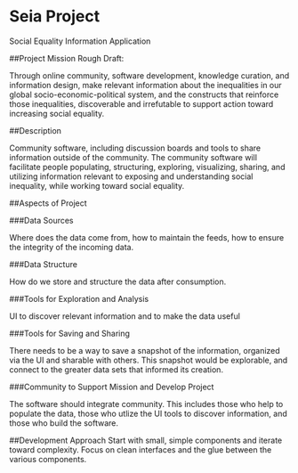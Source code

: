 Seia Project
====
Social Equality Information Application

##Project Mission
Rough Draft:

Through online community, software development, knowledge curation, and information design, make relevant information about the inequalities in our global socio-economic-political system, and the constructs that reinforce those inequalities, discoverable and irrefutable to support action toward increasing social equality.

##Description

Community software, including discussion boards and tools to share information outside of the community. The community software will facilitate people populating, structuring, exploring, visualizing, sharing, and utilizing information relevant to exposing and understanding social inequality, while working toward social equality.



##Aspects of Project

###Data Sources

Where does the data come from, how to maintain the feeds, how to ensure the integrity of the incoming data.


###Data Structure

How do we store and structure the data after consumption.


###Tools for Exploration and Analysis

UI to discover relevant information and to make the data useful


###Tools for Saving and Sharing

There needs to be a way to save a snapshot of the information, organized via the UI and sharable with others.  This snapshot would be explorable, and connect to the greater data sets that informed its creation.


###Community to Support Mission and Develop Project

The software should integrate community.  This includes those who help to populate the data, those who utlize the UI tools to discover information, and those who build the software.


##Development Approach
Start with small, simple components and iterate toward complexity.  Focus on clean interfaces and the glue between the various components.


